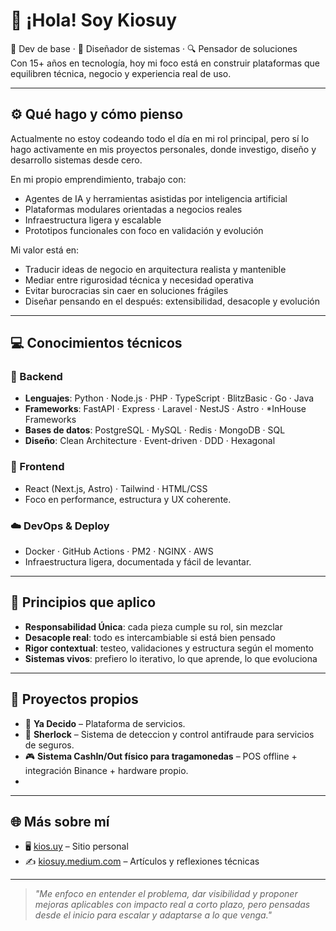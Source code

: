 # 👋 ¡Hola! Soy Kiosuy

🧠 Dev de base · 🧩 Diseñador de sistemas · 🔍 Pensador de soluciones  
Con 15+ años en tecnología, hoy mi foco está en construir plataformas que equilibren técnica, negocio y experiencia real de uso.

---

## ⚙️ Qué hago y cómo pienso

Actualmente no estoy codeando todo el día en mi rol principal, pero sí lo hago activamente en mis proyectos personales, donde investigo, diseño y desarrollo sistemas desde cero.

En mi propio emprendimiento, trabajo con:
- Agentes de IA y herramientas asistidas por inteligencia artificial
- Plataformas modulares orientadas a negocios reales
- Infraestructura ligera y escalable
- Prototipos funcionales con foco en validación y evolución

Mi valor está en:
- Traducir ideas de negocio en arquitectura realista y mantenible
- Mediar entre rigurosidad técnica y necesidad operativa
- Evitar burocracias sin caer en soluciones frágiles
- Diseñar pensando en el después: extensibilidad, desacople y evolución

---

## 💻 Conocimientos técnicos

### 🔧 Backend
- **Lenguajes**: Python · Node.js · PHP · TypeScript · BlitzBasic · Go · Java
- **Frameworks**: FastAPI · Express · Laravel · NestJS · Astro · *InHouse Frameworks
- **Bases de datos**: PostgreSQL · MySQL · Redis · MongoDB · SQL
- **Diseño**: Clean Architecture · Event-driven · DDD · Hexagonal

### 🎨 Frontend
- React (Next.js, Astro) · Tailwind · HTML/CSS  
- Foco en performance, estructura y UX coherente.

### ☁️ DevOps & Deploy
- Docker · GitHub Actions · PM2 · NGINX · AWS
- Infraestructura ligera, documentada y fácil de levantar.

---

## 🧠 Principios que aplico

- **Responsabilidad Única**: cada pieza cumple su rol, sin mezclar
- **Desacople real**: todo es intercambiable si está bien pensado
- **Rigor contextual**: testeo, validaciones y estructura según el momento
- **Sistemas vivos**: prefiero lo iterativo, lo que aprende, lo que evoluciona

---

## 🧪 Proyectos propios

- 🔧 **Ya Decido** – Plataforma de servicios.
- 💸 **Sherlock** – Sistema de deteccion y control antifraude para servicios de seguros.
- 🎮 **Sistema CashIn/Out físico para tragamonedas** – POS offline + integración Binance + hardware propio.
- 

---

## 🌐 Más sobre mí

- 🖥 [kios.uy](https://kios.uy/) – Sitio personal
- ✍️ [kiosuy.medium.com](https://kiosuy.medium.com/) – Artículos y reflexiones técnicas

---

> *"Me enfoco en entender el problema, dar visibilidad y proponer mejoras aplicables con impacto real a corto plazo, pero pensadas desde el inicio para escalar y adaptarse a lo que venga."*
